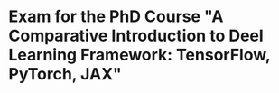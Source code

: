 # Exam for the PhD Course "A Comparative Introduction to Deel Learning Framework: TensorFlow, PyTorch, JAX"
